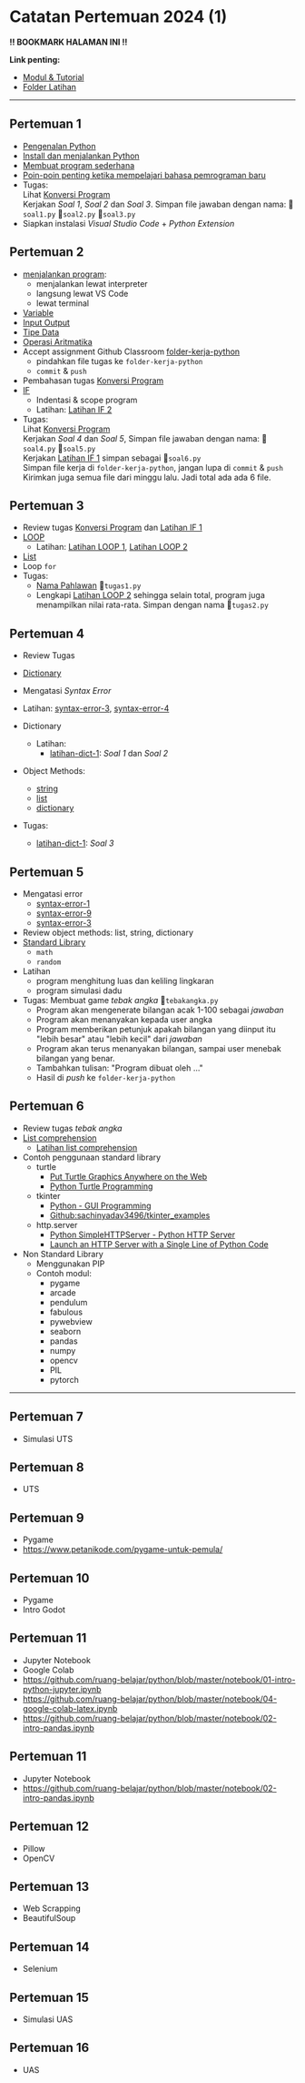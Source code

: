 # Catatan Pertemuan 2024 (1)

**‼ BOOKMARK HALAMAN INI ‼**

**Link penting:**
- [Modul & Tutorial](docs/README.md)
- [Folder Latihan](latihan/)

---

## Pertemuan 1
- [Pengenalan Python](docs/01.-Mengenal-Python.md)
- [Install dan menjalankan Python](docs/02.-Instalasi-Python.md)
- [Membuat program sederhana](docs/03.-Membuat-program-python-pertama-Anda.md)
- [Poin-poin penting ketika mempelajari bahasa pemrograman baru](https://ruang-belajar.github.io/materi-pelengkap/dasar-pemrograman.html)
- Tugas:\
  Lihat [Konversi Program](latihan/konversi-1.md)\
  Kerjakan *Soal 1*, *Soal 2* dan *Soal 3*. Simpan file jawaban dengan nama: 📄`soal1.py` 📄`soal2.py`  📄`soal3.py` 
- Siapkan instalasi _Visual Studio Code_ + _Python Extension_

## Pertemuan 2
- [menjalankan program](docs/03.-Membuat-program-python-pertama-Anda.md):
  - menjalankan lewat interpreter
  - langsung lewat VS Code
  - lewat terminal
- [Variable](docs/06.-Variabel.md)
- [Input Output](docs/07.-Input-dan-Output.md)
- [Tipe Data](docs/08.-Tipe-Data.md)
- [Operasi Aritmatika](docs/09.-Operasi-Data.md)
- Accept assignment Github Classroom [folder-kerja-python](https://classroom.github.com/a/SE4dtefE)
  - pindahkan file tugas ke `folder-kerja-python`
  - `commit` & `push`
- Pembahasan tugas [Konversi Program](latihan/konversi-1.md)
- [IF](docs/10.-Pengambilan-Keputusan-IF.md)
  - Indentasi & scope program
  - Latihan: [Latihan IF 2](latihan/latihan-if-2.md)
- Tugas:\
  Lihat [Konversi Program](latihan/konversi-1.md)\
  Kerjakan *Soal 4* dan *Soal 5*, Simpan file jawaban dengan nama: 📄`soal4.py` 📄`soal5.py`\
  Kerjakan [Latihan IF 1](latihan/latihan-if-1.md) simpan sebagai 📄`soal6.py`\
  Simpan file kerja di `folder-kerja-python`, jangan lupa di `commit` & `push`\
  Kirimkan juga semua file dari minggu lalu. Jadi total ada ada 6 file.

## Pertemuan 3
- Review tugas  [Konversi Program](latihan/konversi-1.md) dan  [Latihan IF 1](latihan/latihan-if-1.md)
- [LOOP](docs/11.-Pengulangan-Loop.md)
  - Latihan: [Latihan LOOP 1](latihan/latihan-loop-1.md), [Latihan LOOP 2](latihan/latihan-loop-2.md)
- [List](docs/12.-List.md)
- Loop `for`
- Tugas: 
  - [Nama Pahlawan](latihan/nama-pahlawan-indonesia.md) 📄`tugas1.py`
  - Lengkapi [Latihan LOOP 2](latihan/latihan-loop-2.md) sehingga selain total, program juga menampilkan nilai rata-rata. Simpan dengan nama  📄`tugas2.py`


## Pertemuan 4
- Review Tugas
- [Dictionary](docs/13.-Dictionary.md)
- Mengatasi _Syntax Error_
- Latihan: [syntax-error-3](latihan/syntax-error-3.md), [syntax-error-4](latihan/syntax-error-4.md)
- Dictionary
  - Latihan:
    - [latihan-dict-1](latihan/latihan-dict-1.md): *Soal 1* dan *Soal 2*

- Object Methods:
  - [string](https://www.w3schools.com/python/python_ref_string.asp)
  - [list](https://www.w3schools.com/python/python_ref_list.asp)
  - [dictionary](https://www.w3schools.com/python/python_ref_dictionary.asp)
- Tugas:
  - [latihan-dict-1](latihan/latihan-dict-1.md): *Soal 3*


## Pertemuan 5
- Mengatasi error
  - [syntax-error-1](latihan/syntax-error-1.md)
  - [syntax-error-9](latihan/syntax-error-9.md)
  - [syntax-error-3](latihan/syntax-error-3.md)
- Review object methods: list, string, dictionary
- [Standard Library](docs/15.-Standard-Library.md)
  - `math`
  - `random`
- Latihan
  - program menghitung luas dan keliling lingkaran
  - program simulasi dadu
- Tugas: Membuat game _tebak angka_ 📄`tebakangka.py`
  - Program akan mengenerate bilangan acak 1-100 sebagai _jawaban_
  - Program akan menanyakan kepada user angka
  - Program memberikan petunjuk apakah bilangan yang diinput itu "lebih besar" atau "lebih kecil" dari _jawaban_
  - Program akan terus menanyakan bilangan, sampai user menebak bilangan yang benar.
  - Tambahkan tulisan: "Program dibuat oleh ..."
  - Hasil di _push_ ke `folder-kerja-python`

## Pertemuan 6
- Review tugas _tebak angka_
- [List comprehension](https://www.w3schools.com/python/python_lists_comprehension.asp)
  - [Latihan list comprehension](latihan/list-comprehension-1.md)
- Contoh penggunaan standard library
  - turtle
    - [Put Turtle Graphics Anywhere on the Web](https://trinket.io/turtle)
    - [Python Turtle Programming](https://www.javatpoint.com/python-turtle-programming)
  - tkinter
    - [Python - GUI Programming](https://www.tutorialspoint.com/python/python_gui_programming.htm)
    - [Github:sachinyadav3496/tkinter_examples](https://github.com/sachinyadav3496/tkinter_examples)
  - http.server
    - [Python SimpleHTTPServer - Python HTTP Server](https://www.digitalocean.com/community/tutorials/python-simplehttpserver-http-server)
    - [Launch an HTTP Server with a Single Line of Python Code](https://www.geeksforgeeks.org/launch-an-http-server-with-a-single-line-of-python-code/)
- Non Standard Library
  - Menggunakan PIP
  - Contoh modul:
    - pygame
    - arcade
    - pendulum
    - fabulous
    - pywebview
    - seaborn 
    - pandas
    - numpy
    - opencv
    - PIL
    - pytorch

---

## Pertemuan 7
- Simulasi UTS

## Pertemuan 8
- UTS

## Pertemuan 9
- Pygame
- https://www.petanikode.com/pygame-untuk-pemula/

## Pertemuan 10
- Pygame
- Intro Godot

## Pertemuan 11
- Jupyter Notebook
- Google Colab
- https://github.com/ruang-belajar/python/blob/master/notebook/01-intro-python-jupyter.ipynb
- https://github.com/ruang-belajar/python/blob/master/notebook/04-google-colab-latex.ipynb
- https://github.com/ruang-belajar/python/blob/master/notebook/02-intro-pandas.ipynb

## Pertemuan 11
- Jupyter Notebook
- https://github.com/ruang-belajar/python/blob/master/notebook/02-intro-pandas.ipynb


## Pertemuan 12
- Pillow
- OpenCV

## Pertemuan 13
- Web Scrapping
- BeautifulSoup

## Pertemuan 14
- Selenium

## Pertemuan 15
- Simulasi UAS

## Pertemuan 16
- UAS

